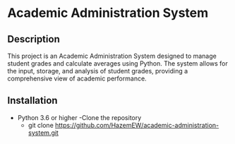 # Academic Administration System

## Description
This project is an Academic Administration System designed to manage student grades and calculate averages using Python. The system allows for the input, storage, and analysis of student grades, providing a comprehensive view of academic performance.

## Installation
- Python 3.6 or higher
-Clone the repository
  - git clone https://github.com/HazemEW/academic-administration-system.git
